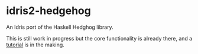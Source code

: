 # idris2-hedgehog
An Idris port of the Haskell Hedghog library.

This is still work in progress but the core functionality is already
there, and a [tutorial](src/Doc/Intro.md) is in the making.
